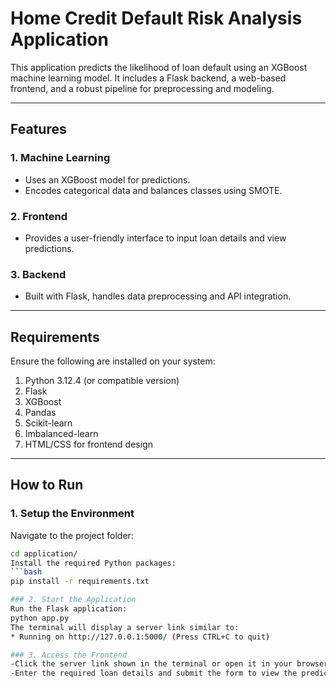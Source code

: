 # Home Credit Default Risk Analysis Application

This application predicts the likelihood of loan default using an XGBoost machine learning model. It includes a Flask backend, a web-based frontend, and a robust pipeline for preprocessing and modeling.


---

## Features

### 1. Machine Learning
- Uses an XGBoost model for predictions.
- Encodes categorical data and balances classes using SMOTE.

### 2. Frontend
- Provides a user-friendly interface to input loan details and view predictions.

### 3. Backend
- Built with Flask, handles data preprocessing and API integration.

---

## Requirements

Ensure the following are installed on your system:

1. Python 3.12.4 (or compatible version)
2. Flask
3. XGBoost
4. Pandas
5. Scikit-learn
6. Imbalanced-learn
7. HTML/CSS for frontend design

---

## How to Run

### 1. Setup the Environment
Navigate to the project folder:
```bash
cd application/
Install the required Python packages:
```bash
pip install -r requirements.txt

### 2. Start the Application
Run the Flask application:
python app.py
The terminal will display a server link similar to:
* Running on http://127.0.0.1:5000/ (Press CTRL+C to quit)

### 3. Access the Frontend
-Click the server link shown in the terminal or open it in your browser.
-Enter the required loan details and submit the form to view the prediction results.















